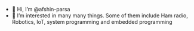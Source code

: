 - 👋 Hi, I’m @afshin-parsa
- 👀 I’m interested in many many things. Some of them include Ham radio, Robotics, IoT, system programming and embedded programming

<!---
afshin-parsa/afshin-parsa is a ✨ special ✨ repository because its `README.md` (this file) appears on your GitHub profile.
You can click the Preview link to take a look at your changes.
--->
